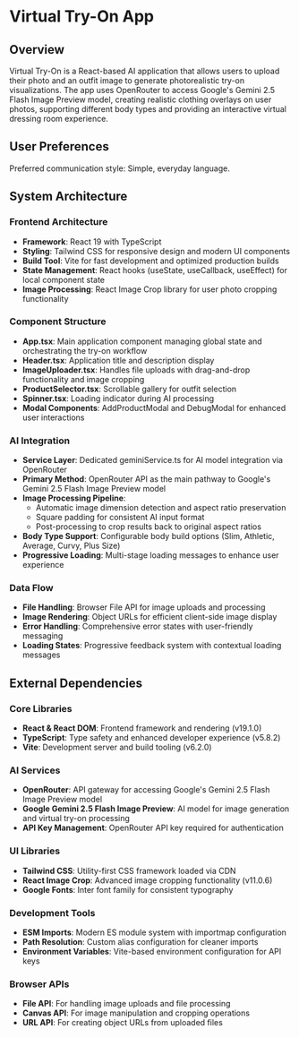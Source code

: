 # Virtual Try-On App

## Overview

Virtual Try-On is a React-based AI application that allows users to upload their photo and an outfit image to generate photorealistic try-on visualizations. The app uses OpenRouter to access Google's Gemini 2.5 Flash Image Preview model, creating realistic clothing overlays on user photos, supporting different body types and providing an interactive virtual dressing room experience.

## User Preferences

Preferred communication style: Simple, everyday language.

## System Architecture

### Frontend Architecture
- **Framework**: React 19 with TypeScript
- **Styling**: Tailwind CSS for responsive design and modern UI components
- **Build Tool**: Vite for fast development and optimized production builds
- **State Management**: React hooks (useState, useCallback, useEffect) for local component state
- **Image Processing**: React Image Crop library for user photo cropping functionality

### Component Structure
- **App.tsx**: Main application component managing global state and orchestrating the try-on workflow
- **Header.tsx**: Application title and description display
- **ImageUploader.tsx**: Handles file uploads with drag-and-drop functionality and image cropping
- **ProductSelector.tsx**: Scrollable gallery for outfit selection
- **Spinner.tsx**: Loading indicator during AI processing
- **Modal Components**: AddProductModal and DebugModal for enhanced user interactions

### AI Integration
- **Service Layer**: Dedicated geminiService.ts for AI model integration via OpenRouter
- **Primary Method**: OpenRouter API as the main pathway to Google's Gemini 2.5 Flash Image Preview model
- **Image Processing Pipeline**: 
  - Automatic image dimension detection and aspect ratio preservation
  - Square padding for consistent AI input format
  - Post-processing to crop results back to original aspect ratios
- **Body Type Support**: Configurable body build options (Slim, Athletic, Average, Curvy, Plus Size)
- **Progressive Loading**: Multi-stage loading messages to enhance user experience

### Data Flow
- **File Handling**: Browser File API for image uploads and processing
- **Image Rendering**: Object URLs for efficient client-side image display
- **Error Handling**: Comprehensive error states with user-friendly messaging
- **Loading States**: Progressive feedback system with contextual loading messages

## External Dependencies

### Core Libraries
- **React & React DOM**: Frontend framework and rendering (v19.1.0)
- **TypeScript**: Type safety and enhanced developer experience (v5.8.2)
- **Vite**: Development server and build tooling (v6.2.0)

### AI Services
- **OpenRouter**: API gateway for accessing Google's Gemini 2.5 Flash Image Preview model
- **Google Gemini 2.5 Flash Image Preview**: AI model for image generation and virtual try-on processing
- **API Key Management**: OpenRouter API key required for authentication

### UI Libraries
- **Tailwind CSS**: Utility-first CSS framework loaded via CDN
- **React Image Crop**: Advanced image cropping functionality (v11.0.6)
- **Google Fonts**: Inter font family for consistent typography

### Development Tools
- **ESM Imports**: Modern ES module system with importmap configuration
- **Path Resolution**: Custom alias configuration for cleaner imports
- **Environment Variables**: Vite-based environment configuration for API keys

### Browser APIs
- **File API**: For handling image uploads and file processing
- **Canvas API**: For image manipulation and cropping operations
- **URL API**: For creating object URLs from uploaded files